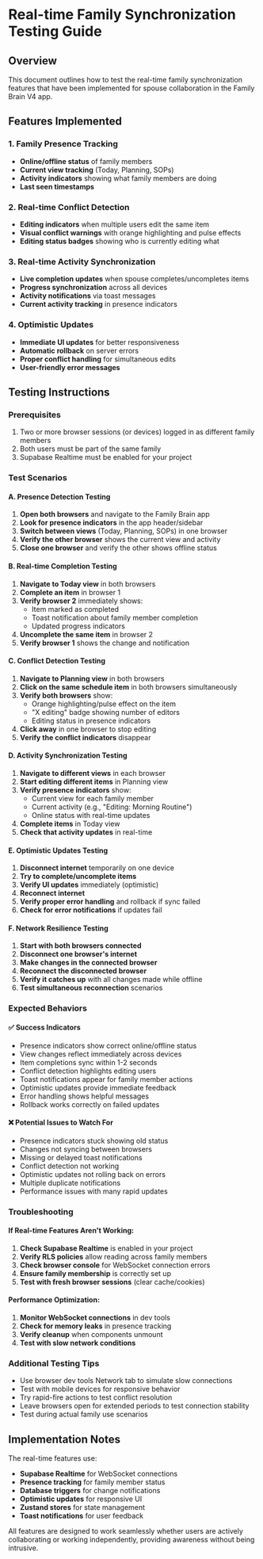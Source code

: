 # Real-time Family Synchronization Testing Guide

## Overview
This document outlines how to test the real-time family synchronization features that have been implemented for spouse collaboration in the Family Brain V4 app.

## Features Implemented

### 1. Family Presence Tracking
- **Online/offline status** of family members
- **Current view tracking** (Today, Planning, SOPs)
- **Activity indicators** showing what family members are doing
- **Last seen timestamps**

### 2. Real-time Conflict Detection
- **Editing indicators** when multiple users edit the same item
- **Visual conflict warnings** with orange highlighting and pulse effects
- **Editing status badges** showing who is currently editing what

### 3. Real-time Activity Synchronization
- **Live completion updates** when spouse completes/uncompletes items
- **Progress synchronization** across all devices
- **Activity notifications** via toast messages
- **Current activity tracking** in presence indicators

### 4. Optimistic Updates
- **Immediate UI updates** for better responsiveness
- **Automatic rollback** on server errors
- **Proper conflict handling** for simultaneous edits
- **User-friendly error messages**

## Testing Instructions

### Prerequisites
1. Two or more browser sessions (or devices) logged in as different family members
2. Both users must be part of the same family
3. Supabase Realtime must be enabled for your project

### Test Scenarios

#### A. Presence Detection Testing
1. **Open both browsers** and navigate to the Family Brain app
2. **Look for presence indicators** in the app header/sidebar
3. **Switch between views** (Today, Planning, SOPs) in one browser
4. **Verify the other browser** shows the current view and activity
5. **Close one browser** and verify the other shows offline status

#### B. Real-time Completion Testing
1. **Navigate to Today view** in both browsers
2. **Complete an item** in browser 1
3. **Verify browser 2** immediately shows:
   - Item marked as completed
   - Toast notification about family member completion
   - Updated progress indicators
4. **Uncomplete the same item** in browser 2
5. **Verify browser 1** shows the change and notification

#### C. Conflict Detection Testing
1. **Navigate to Planning view** in both browsers
2. **Click on the same schedule item** in both browsers simultaneously
3. **Verify both browsers** show:
   - Orange highlighting/pulse effect on the item
   - "X editing" badge showing number of editors
   - Editing status in presence indicators
4. **Click away** in one browser to stop editing
5. **Verify the conflict indicators** disappear

#### D. Activity Synchronization Testing
1. **Navigate to different views** in each browser
2. **Start editing different items** in Planning view
3. **Verify presence indicators** show:
   - Current view for each family member
   - Current activity (e.g., "Editing: Morning Routine")
   - Online status with real-time updates
4. **Complete items** in Today view
5. **Check that activity updates** in real-time

#### E. Optimistic Updates Testing
1. **Disconnect internet** temporarily on one device
2. **Try to complete/uncomplete items**
3. **Verify UI updates** immediately (optimistic)
4. **Reconnect internet**
5. **Verify proper error handling** and rollback if sync failed
6. **Check for error notifications** if updates fail

#### F. Network Resilience Testing
1. **Start with both browsers connected**
2. **Disconnect one browser's internet**
3. **Make changes in the connected browser**
4. **Reconnect the disconnected browser**
5. **Verify it catches up** with all changes made while offline
6. **Test simultaneous reconnection** scenarios

### Expected Behaviors

#### ✅ Success Indicators
- Presence indicators show correct online/offline status
- View changes reflect immediately across devices
- Item completions sync within 1-2 seconds
- Conflict detection highlights editing users
- Toast notifications appear for family member actions
- Optimistic updates provide immediate feedback
- Error handling shows helpful messages
- Rollback works correctly on failed updates

#### ❌ Potential Issues to Watch For
- Presence indicators stuck showing old status
- Changes not syncing between browsers
- Missing or delayed toast notifications
- Conflict detection not working
- Optimistic updates not rolling back on errors
- Multiple duplicate notifications
- Performance issues with many rapid updates

### Troubleshooting

#### If Real-time Features Aren't Working:
1. **Check Supabase Realtime** is enabled in your project
2. **Verify RLS policies** allow reading across family members
3. **Check browser console** for WebSocket connection errors
4. **Ensure family membership** is correctly set up
5. **Test with fresh browser sessions** (clear cache/cookies)

#### Performance Optimization:
1. **Monitor WebSocket connections** in dev tools
2. **Check for memory leaks** in presence tracking
3. **Verify cleanup** when components unmount
4. **Test with slow network conditions**

### Additional Testing Tips
- Use browser dev tools Network tab to simulate slow connections
- Test with mobile devices for responsive behavior
- Try rapid-fire actions to test conflict resolution
- Leave browsers open for extended periods to test connection stability
- Test during actual family use scenarios

## Implementation Notes

The real-time features use:
- **Supabase Realtime** for WebSocket connections
- **Presence tracking** for family member status
- **Database triggers** for change notifications
- **Optimistic updates** for responsive UI
- **Zustand stores** for state management
- **Toast notifications** for user feedback

All features are designed to work seamlessly whether users are actively collaborating or working independently, providing awareness without being intrusive.